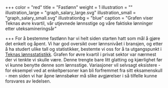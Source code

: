 +++
color = "red"
title = "Fastlønn"
weight = 1
illustration = ""
illustration_large = "graph_salary_large.svg"
illustration_small = "graph_salary_small.svg"
illustrationbg = "blue"
caption = "Grafen viser Teknas øvre kvartil, vår utjevnede lønnsstige og våre faktiske lønninger etter uteksamineringsår"

+++
For å bestemme fastlønn har vi helt siden starten hatt som mål å gjøre det enkelt og åpent. Vi har god oversikt over lønnsnivået i bransjen, og etter å ha studert ulike tall og statistikker, bestemte vi oss for å ta utgangspunkt i [Teknas lønnsstatistikk](https://www.tekna.no/lonn-og-arbeidsvilkar/lonnsstatistikk/). Grafen for øvre kvartil i privat sektor var nærmest der vi tenkte vi skulle være. Denne trengte bare litt glatting og kjærlighet før vi kunne benytte denne som lønnsstige. Variasjoner vil selvsagt eksistere - for eksempel ved at enkeltpersoner kan bli forfremmet fra sitt eksamenskull - men siden vi har åpne lønnsbøker må slike avgjørelser i så tilfelle kunne forsvares av ledelsen.
